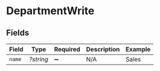 # DepartmentWrite


## Fields

| Field              | Type               | Required           | Description        | Example            |
| ------------------ | ------------------ | ------------------ | ------------------ | ------------------ |
| `name`             | *?string*          | :heavy_minus_sign: | N/A                | Sales              |